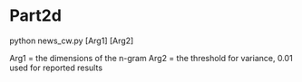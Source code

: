 # Part2d

python news_cw.py [Arg1] [Arg2]

Arg1 = the dimensions of the n-gram
Arg2 = the threshold for variance, 0.01 used for reported results

